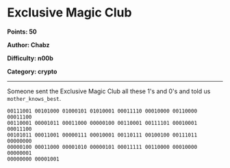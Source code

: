 # Exclusive Magic Club
**Points: 50**

**Author: Chabz**

**Difficulty: n00b**

**Category: crypto**

---
Someone sent the Exclusive Magic Club all these 1's and 0's and told us `mother_knows_best`.

```
00111001 00101000 01000101 01010001 00011110 00010000 00110000 00011100
00110001 00001011 00011000 00000100 00110001 00111101 00010001 00011100
00101011 00011001 00000111 00010001 00110111 00100100 00111011 00000000
00000100 00011000 00001010 00000101 00011111 00110000 00010000 00000001
00000000 00001001
```

